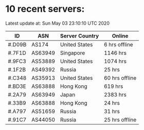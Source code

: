# 10 recent servers:

Latest update at: Sun May 03 23:10:10 UTC 2020

| ID | ASN | Server Country | Online |
| -- | --- | -------------- | ------ |
| #.D09B | AS174 | United States | 6 hrs offline |
| #.7F1D | AS63949 | Singapore | 1146 hrs |
| #.9FC3 | AS53889 | United States | 1074 hrs |
| #.1F2B | AS49392 | Russia | 25 hrs |
| #.C348 | AS35913 | United States | 60 hrs offline |
| #.BD3E | AS63888 | Hong Kong | 619 hrs |
| #.2A79 | AS63949 | Japan | 2383 hrs |
| #.33B9 | AS63888 | Hong Kong | 24 hrs |
| #.A797 | AS51659 | Russia | 31 hrs |
| #.91C7 | AS44050 | Russia | 25 hrs offline |

